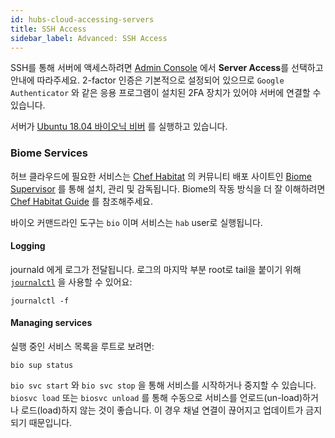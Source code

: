 ```yaml
---
id: hubs-cloud-accessing-servers
title: SSH Access
sidebar_label: Advanced: SSH Access
---
```


SSH를 통해 서버에 액세스하려면 [Admin Console](hubs-cloud-getting-started-ko.md) 에서 **Server Access**를 선택하고 안내에 따라주세요.
2-factor 인증은 기본적으로 설정되어 있으므로 `Google Authenticator` 와 같은 응용 프로그램이 설치된 2FA 장치가 있어야 서버에 연결할 수 있습니다.


서버가 [Ubuntu 18.04 바이오닉 비버](http://releases.ubuntu.com/18.04/) 를 실행하고 있습니다.

### Biome Services
허브 클라우드에 필요한 서비스는 [Chef Habitat](https://www.habitat.sh/) 의 커뮤니티 배포 사이트인 [Biome Supervisor](https://biome.sh/en/) 를 통해 설치, 관리 및 감독됩니다.
Biome의 작동 방식을 더 잘 이해하려면 [Chef Habitat Guide](https://www.habitat.sh/docs/using-habitat/) 를 참조해주세요.

바이오 커맨드라인 도구는 `bio` 이며 서비스는 `hab` user로 실행됩니다.

#### Logging

journald 에게 로그가 전달됩니다. 로그의 마지막 부분 root로 tail을 붙이기 위해 [`journalctl`](https://www.freedesktop.org/software/systemd/man/journalctl.html) 을 사용할 수 있어요: 

```
journalctl -f
```

#### Managing services

실행 중인 서비스 목록을 루트로 보려면:

```
bio sup status
```

`bio svc start` 와 `bio svc stop` 을 통해 서비스를 시작하거나 중지할 수 있습니다.
`biosvc load` 또는 `biosvc unload` 를 통해 수동으로 서비스를 언로드(un-load)하거나 로드(load)하지 않는 것이 좋습니다.
이 경우 채널 연결이 끊어지고 업데이트가 금지되기 때문입니다.
